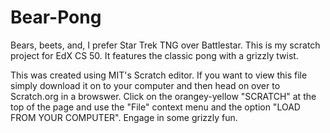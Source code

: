 # Bear-Pong
Bears, beets, and, I prefer Star Trek TNG over Battlestar. This is my scratch project for EdX CS 50. 
It features the classic pong with a grizzly twist.

This was created using MIT's Scratch editor. 
If you want to view this file simply download it on to your computer and then head on over to Scratch.org in a browswer.
Click on the orangey-yellow "SCRATCH" at the top of the page and use the "File" context menu and the option "LOAD FROM YOUR COMPUTER". 
Engage in some grizzly fun.

